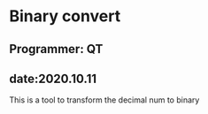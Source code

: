# Binary convert  

## Programmer: QT  

## date:2020.10.11  

This is a tool to transform the decimal num to binary 
